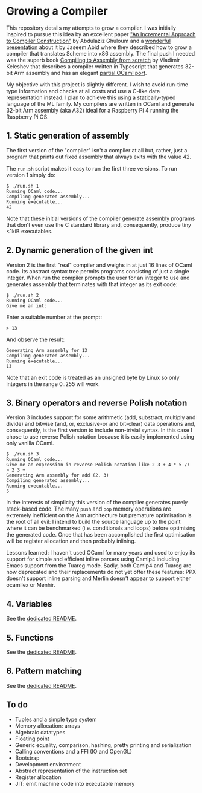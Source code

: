 # Growing a Compiler

This repository details my attempts to grow a compiler. I was initially inspired to pursue this idea by an excellent paper ["An Incremental Approach to Compiler Construction"](http://scheme2006.cs.uchicago.edu/11-ghuloum.pdf) by Abdulaziz Ghuloum and a [wonderful presentation](https://www.youtube.com/watch?v=WBWRkUuyuE0) about it by Jaseem Abid where they described how to grow a compiler that translates Scheme into x86 assembly. The final push I needed was the superb book [Compiling to Assembly from scratch](https://keleshev.com/compiling-to-assembly-from-scratch/) by Vladimir Keleshev that describes a compiler written in Typescript that generates 32-bit Arm assembly and has an elegant [partial OCaml port](https://github.com/keleshev/compiling-to-assembly-from-scratch/tree/main/contrib/ocaml).

My objective with this project is slightly different. I wish to avoid run-time type information and checks at all costs and use a C-like data representation instead. I plan to achieve this using a statically-typed language of the ML family. My compilers are written in OCaml and generate 32-bit Arm assembly (aka A32) ideal for a Raspberry Pi 4 running the Raspberry Pi OS.


## 1. Static generation of assembly

The first version of the "compiler" isn't a compiler at all but, rather, just a program that prints out fixed assembly that always exits with the value 42.

The `run.sh` script makes it easy to run the first three versions. To run version 1 simply do:

    $ ./run.sh 1
    Running OCaml code...
    Compiling generated assembly...
    Running executable...
    42

Note that these initial versions of the compiler generate assembly programs that don't even use the C standard library and, consequently, produce tiny <1kiB executables.


## 2. Dynamic generation of the given int

Version 2 is the first "real" compiler and weighs in at just 16 lines of OCaml code. Its abstract syntax tree permits programs consisting of just a single integer. When run the compiler prompts the user for an integer to use and generates assembly that terminates with that integer as its exit code:

    $ ./run.sh 2
    Running OCaml code...
    Give me an int:

Enter a suitable number at the prompt:

    > 13

And observe the result:

    Generating Arm assembly for 13
    Compiling generated assembly...
    Running executable...
    13

Note that an exit code is treated as an unsigned byte by Linux so only integers in the range 0..255 will work.


## 3. Binary operators and reverse Polish notation

Version 3 includes support for some arithmetic (add, substract, multiply and divide) and bitwise (and, or, exclusive-or and bit-clear) data operations and, consequently, is the first version to include non-trivial syntax. In this case I chose to use reverse Polish notation because it is easily implemented using only vanilla OCaml.

    $ ./run.sh 3
    Running OCaml code...
    Give me an expression in reverse Polish notation like 2 3 + 4 * 5 /:
    > 2 3 +
    Generating Arm assembly for add (2, 3)
    Compiling generated assembly...
    Running executable...
    5

In the interests of simplicity this version of the compiler generates purely stack-based code. The many `push` and `pop` memory operations are extremely inefficient on the Arm architecture but premature optimisation is the root of all evil: I intend to build the source language up to the point where it can be benchmarked (i.e. conditionals and loops) before optimising the generated code. Once that has been accomplished the first optimisation will be register allocation and then probably inlining.

Lessons learned: I haven't used OCaml for many years and used to enjoy its support for simple and efficient inline parsers using Camlp4 including Emacs support from the Tuareg mode. Sadly, both Camlp4 and Tuareg are now deprecated and their replacements do not yet offer these features: PPX doesn't support inline parsing and Merlin doesn't appear to support either ocamllex or Menhir.


## 4. Variables

See the [dedicated README](4/README.md).


## 5. Functions

See the [dedicated README](5/README.md).


## 6. Pattern matching

See the [dedicated README](6/README.md).


## To do

* Tuples and a simple type system
* Memory allocation: arrays
* Algebraic datatypes
* Floating point
* Generic equality, comparison, hashing, pretty printing and serialization
* Calling conventions and a FFI (IO and OpenGL)
* Bootstrap
* Development environment
* Abstract representation of the instruction set
* Register allocation
* JIT: emit machine code into executable memory
